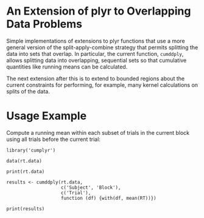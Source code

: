 # An Extension of plyr to Overlapping Data Problems

Simple implementations of extensions to plyr functions that use a more general version of the split-apply-combine strategy that permits splitting the data into sets that overlap. In particular, the current function, `cumddply`, allows splitting data into overlapping, sequential sets so that cumulative quantities like running means can be calculated.

The next extension after this is to extend to bounded regions about the current constraints for performing, for example, many kernel calculations on splits of the data.

# Usage Example

Compute a running mean within each subset of trials in the current block using all trials before the current trial:

    library('cumplyr')

    data(rt.data)

    print(rt.data)
    
    results <- cumddply(rt.data,
                        c('Subject', 'Block'),
                        c('Trial'),
                        function (df) {with(df, mean(RT))})

    print(results)
